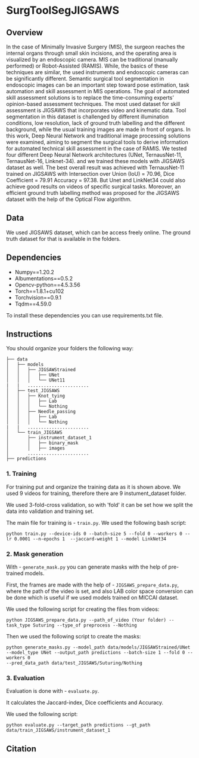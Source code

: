# SurgToolSegJIGSAWS

## Overview
In the case of Minimally Invasive Surgery (MIS), the surgeon reaches the internal organs through small skin incisions, and the operating area is visualized by an endoscopic camera. MIS can be traditional (manually performed) or Robot-Assisted (RAMIS). While, the basics of these techniques are similar, the used instruments and endoscopic cameras can be significantly different. Semantic surgical tool segmentation in endoscopic images can be an important step toward pose estimation, task automation and skill assessment in MIS operations. The goal of automated skill assessment solutions is to replace the time-consuming experts’ opinion-based assessment techniques. The most used dataset for skill assessment is JIGSAWS that incorporates video and kinematic data. Tool segmentation in this dataset is challenged by different illumination conditions, low resolution, lack of ground truth labelling and the different background, while the usual training images are made in front of organs. In this work, Deep Neural Network and traditional image processing solutions were examined, aiming to segment the surgical tools to derive information for automated technical skill assessment in the case of RAMIS. We tested four different Deep Neural Network architectures (UNet, TernausNet-11, TernausNet-16, Linknet-34). and we trained these models with JIGSAWS dataset as well. The best overall result was achieved with TernausNet-11 trained on JIGSAWS with Intersection over Union (IoU) = 70.96, Dice Coefficient = 79.91 Accuracy = 97.38. But Unet and LinkNet34 could also achieve good results on videos of specific surgical tasks. Moreover, an efficient ground truth labelling method was proposed for the JIGSAWS dataset with the help of the Optical Flow algorithm.
## Data 
We used JIGSAWS dataset, which can be access freely online. The ground truth dataset for that is available in the folders.
## Dependencies
  * Numpy==1.20.2  
  * Albumentations==0.5.2
  * Opencv-python==4.5.3.56   
  * Torch==1.8.1+cu102  
  * Torchvision==0.9.1    
  * Tqdm==4.59.0  
  
To install these dependencies you can use requirements.txt file.   
## Instructions
You should organize your folders the following way:

    ├── data
    │   ├── models
    │   │   ├── JIGSAWStrained
    │   │   │   ├── UNet
    │   │   │   └── UNet11
    |   |   ....................... 
    │   ├── test_JIGSAWS
    │   │   ├── Knot_tying
    │   │   │   ├── Lab
    │   │   │   └── Nothing
    │   │   ├── Needle_passing
    │   │   │   ├── Lab
    │   │   │   └── Nothing
    |   |   ....................... 
    │   └── train_JIGSAWS
    │       ├── instrument_dataset_1
    │       │   ├── binary_mask
    │       │   ├── images
    │       .......................
    ├── predictions
### 1. Training
For training put and organize the training data as it is shown above. We used 9 videos for training, therefore there are 9 instument_dataset folder.

We used 3-fold-cross validation, so with 'fold' it can be set how we split the data into validation and training set.

The main file for training is  -  ``train.py``. We used the following bash script:
    
    python train.py --device-ids 0 --batch-size 5 --fold 0 --workers 0 --lr 0.0001 --n-epochs 1  --jaccard-weight 1 --model LinkNet34

### 2. Mask generation
With -  ``generate_mask.py`` you can generate masks with the help of pre-trained models. 

First, the frames are made with the help of  -  ``JIGSAWS_prepare_data.py``, where the path of the video is set, and also LAB color space conversion can be done which is useful if we used models trained on MICCAI dataset.

We used the following script for creating the files from videos:
    
    python JIGSAWS_prepare_data.py --path_of_video (Your folder) --task_type Suturing --type_of preprocess --Nothing
    
Then we used the following script to create the masks:

    python generate_masks.py --model_path data/models/JIGSAWStrained/UNet --model_type UNet --output_path predictions --batch-size 1 --fold 0 --workers 0
    --pred_data_path data/test_JIGSAWS/Suturing/Nothing
    
### 3. Evaluation
Evaluation is done with -  ``evaluate.py``.

It calculates the Jaccard-index, Dice coefficients and Accuracy.

We used the following script:

    python evaluate.py --target_path predictions --gt_path data/train_JIGSAWS/instrument_dataset_1
## Citation
